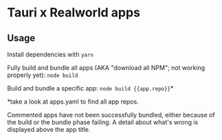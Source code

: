 # Tauri x Realworld apps

## Usage

Install dependencies with `yarn`

Fully build and bundle all apps (AKA "download all NPM"; not working properly yet): `node build`

Build and bundle a specific app: `node build {{app.repo}}`*

*take a look at apps.yaml to find all app repos.

Commented apps have not been successfully bundled, either because of the build or the bundle phase failing.
A detail about what's wrong is displayed above the app title. 